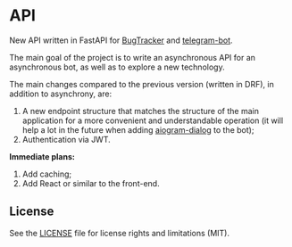 # API
New API written in FastAPI for [BugTracker](https://github.com/Haenes/bugtracker) and [telegram-bot](https://github.com/Haenes/telegram-bot).

The main goal of the project is to write an asynchronous API for an asynchronous bot, as well as to explore a new technology.

The main changes compared to the previous version (written in DRF), in addition to asynchrony, are:
1) A new endpoint structure that matches the structure of the main application for a more convenient and understandable operation
   (it will help a lot in the future when adding [aiogram-dialog](https://github.com/Tishka17/aiogram_dialog) to the bot);
3) Authentication via JWT.

<b>Immediate plans:</b>
1) Add caching;
3) Add React or similar to the front-end.

<h2>License</h2>

See the [LICENSE](LICENSE) file for license rights and limitations (MIT).

